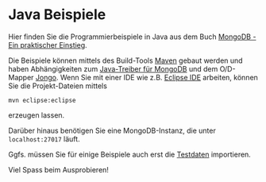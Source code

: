 # Java Beispiele #
Hier finden Sie die Programmierbeispiele in Java aus dem Buch [MongoDB - Ein praktischer Einstieg](../	).

Die Beispiele können mittels des Build-Tools [Maven](http://maven.apache.org/) gebaut werden und haben Abhängigkeiten zum [Java-Treiber für MongoDB](https://github.com/mongodb/mongo-java-driver) und dem O/D-Mapper [Jongo](http://www.jongo.org). Wenn Sie mit einer IDE wie z.B. [Eclipse IDE](http://www.eclipse.org/downloads/) arbeiten, können Sie die Projekt-Dateien mittels

	mvn eclipse:eclipse

erzeugen lassen.

Darüber hinaus benötigen Sie eine MongoDB-Instanz, die unter <code>localhost:27017</code> läuft.

Ggfs. müssen Sie für einige Beispiele auch erst die [Testdaten](../data/README.md) importieren.

Viel Spass beim Ausprobieren!